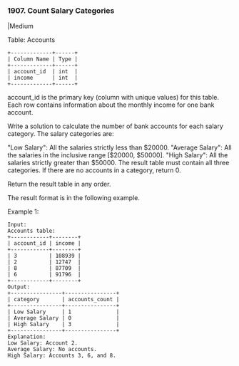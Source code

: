 ### 1907. Count Salary Categories
|Medium

Table: Accounts
```
+-------------+------+
| Column Name | Type |
+-------------+------+
| account_id  | int  |
| income      | int  |
+-------------+------+
```
account_id is the primary key (column with unique values) for this table.
Each row contains information about the monthly income for one bank account.
 

Write a solution to calculate the number of bank accounts for each salary category. The salary categories are:

"Low Salary": All the salaries strictly less than $20000.
"Average Salary": All the salaries in the inclusive range [$20000, $50000].
"High Salary": All the salaries strictly greater than $50000.
The result table must contain all three categories. If there are no accounts in a category, return 0.

Return the result table in any order.

The result format is in the following example.

 

Example 1:
```
Input: 
Accounts table:
+------------+--------+
| account_id | income |
+------------+--------+
| 3          | 108939 |
| 2          | 12747  |
| 8          | 87709  |
| 6          | 91796  |
+------------+--------+
Output: 
+----------------+----------------+
| category       | accounts_count |
+----------------+----------------+
| Low Salary     | 1              |
| Average Salary | 0              |
| High Salary    | 3              |
+----------------+----------------+
Explanation: 
Low Salary: Account 2.
Average Salary: No accounts.
High Salary: Accounts 3, 6, and 8.
```